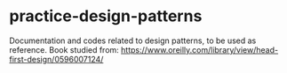 # practice-design-patterns
Documentation and codes related to design patterns, to be used as reference. Book studied from: https://www.oreilly.com/library/view/head-first-design/0596007124/ 
